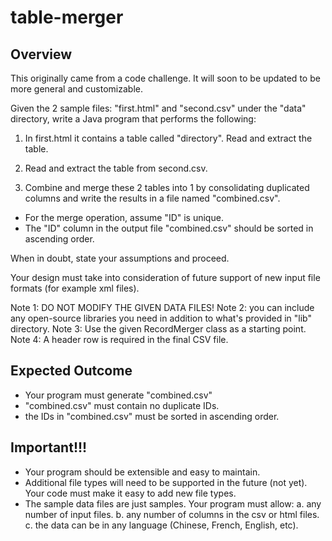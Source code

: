 # table-merger
Overview
--------
This originally came from a code challenge. It will soon to be updated to be more general and customizable.

Given the 2 sample files: "first.html" and "second.csv" under the "data" directory,
write a Java program that performs the following:

1. In first.html it contains a table called "directory". Read and extract the table.

2. Read and extract the table from second.csv.

3. Combine and merge these 2 tables into 1 by consolidating duplicated columns and write the results in a file named "combined.csv".
- For the merge operation, assume "ID" is unique.
- The "ID" column in the output file "combined.csv" should be sorted in ascending order.

When in doubt, state your assumptions and proceed.

Your design must take into consideration of future support of new input file formats (for example xml files).


Note 1: DO NOT MODIFY THE GIVEN DATA FILES!
Note 2: you can include any open-source libraries you need in addition to what's provided in "lib" directory.
Note 3: Use the given RecordMerger class as a starting point.
Note 4: A header row is required in the final CSV file.


Expected Outcome
----------------
- Your program must generate "combined.csv"
- "combined.csv" must contain no duplicate IDs.
- the IDs in "combined.csv" must be sorted in ascending order.


Important!!!
------------
- Your program should be extensible and easy to maintain.
- Additional file types will need to be supported in the future (not yet). Your code must make it easy to
add new file types.
- The sample data files are just samples. Your program must allow:
a. any number of input files.
b. any number of columns in the csv or html files.
c. the data can be in any language (Chinese, French, English, etc).

